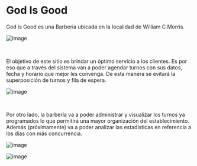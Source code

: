<h1>God Is Good</h1>

<p>God is Good es una Barberia ubicada en la localidad de William C Morris.</p>

![image](https://github.com/user-attachments/assets/e0f0b016-5889-4a18-af44-6aab1b70004a)

<br>

<p>El objetivo de este sitio es brindar un óptimo servicio a los clientes. Es por eso que a través del sistema van a poder agendar turnos con sus datos, fecha y horario que mejor les convenga.
De esta manera se evitará la superposición de turnos y fila de espera.</p>

![image](https://github.com/user-attachments/assets/ed2fe876-866e-4390-918a-65ebd9f3b949)

<br>

<p>Por otro lado, la barbería va a poder administrar y visualizar los turnos ya programados lo que permitirá una mayor organización del establecimiento. 
Además (próximamente) va a poder analizar las estadísticas en referencia a los días con más concurrencia.</p>

![image](https://github.com/user-attachments/assets/566b37df-7b2a-4a9f-97d0-58b368cad017)

![image](https://github.com/user-attachments/assets/73d857f1-9a59-4287-a480-cf8bbc8f0095)



